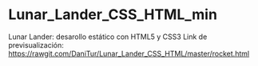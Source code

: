 # Lunar_Lander_CSS_HTML_min
Lunar Lander: desarollo estático con HTML5 y CSS3
Link de previsualización:
https://rawgit.com/DaniTur/Lunar_Lander_CSS_HTML/master/rocket.html
